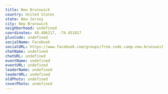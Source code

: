 ```yaml
---
title: New Brunswick
country: United States
state: New Jersey
city: New Brunswick
neighborhood: undefined
coordinates: 40.486217, -74.451817
plusCode: undefined
socialName: Facebook
socialURL: https://www.facebook.com/groups/free.code.camp.new.brunswick.new.jersey
chatName: undefined
chatURL: undefined
eventName: undefined
eventURL: undefined
leaderName: undefined
leaderURL: undefined
oldPhoto: undefined
coverPhoto: undefined
---
```

